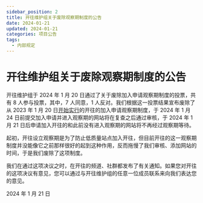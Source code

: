 ```yaml
---
sidebar_position: 2
title: 开往维护组关于废除观察期制度的公告
date: 2024-01-21
updated: 2024-01-21
categories: 项目公告
tags:
  - 内部规定
---
```


# 开往维护组关于废除观察期制度的公告

开往维护组于 2024 年 1 月 20 日通过了关于废除加入申请观察期制度的投票，共有 8 人参与投票，其中，7 人同意，1 人反对。我们根据这一投票结果宣布废除了从 2023 年 1 月 20 日[开始实行](https://github.com/travellings-link/travellings/commit/633966700f916754b36d84b2a8cd236a218c134b)的开往的加入申请观察期制度，于 2024 年 1 月 24 日前提交加入申请并进入观察期的网站将在复查之后通过审核，于 2024 年 1 月 21 日后申请加入开往的和此前没有进入观察期的网站将不再经过观察期等待。

起初，开往设立观察期是为了防止低质量站点加入开往，但目前开往的这一观察期制度并没能像它之前那样很好的起到这种作用，反而拖慢了我们审核、添加网站的时间，于是我们废除了这项制度。

我们在通过这项决议之时，在开往的频道、社群都发布了有关通知。如果您对开往的这项决议有意见，您可以通过与开往维护组的任意一位成员联系来向我们表达您的意见。

2024 年 1 月 21 日
